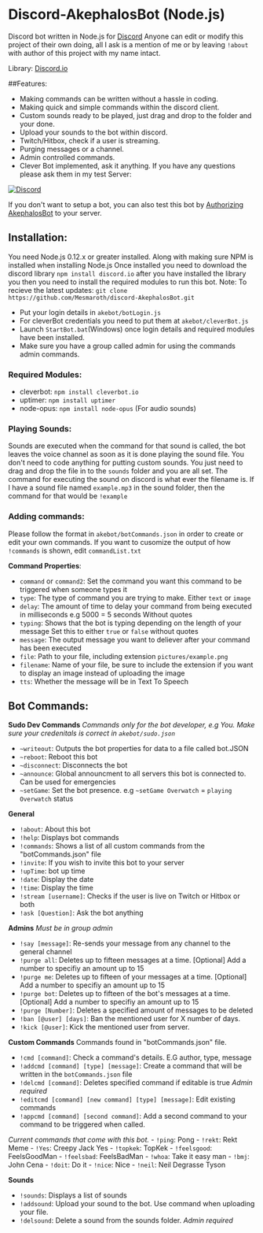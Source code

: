 # Discord-AkephalosBot (Node.js)
Discord bot written in Node.js for [Discord](http://www.discord.gg) Anyone can edit or modify this project of their own doing, all I ask is a mention of me or by leaving `!about` with author of this project with my name intact.

Library: [Discord.io](https://github.com/izy521/discord.io)

##Features:
 - Making commands can be written without a hassle in coding.
 - Making quick and simple commands within the discord client.
 - Custom sounds ready to be played, just drag and drop to the folder and your done.
 - Upload your sounds to the bot within discord.
 - Twitch/Hitbox, check if a user is streaming.
 - Purging messages or a channel.
 - Admin controlled commands.
 - Clever Bot implemented, ask it anything.
If you have any questions please ask them in my test Server:

[![Discord](https://discordapp.com/api/servers/160436336095002624/widget.png?style=banner3)](https://discord.gg/0tYqr4FWusEQHErS)

If you don't want to setup a bot, you can also test this bot by [Authorizing AkephalosBot](https://discordapp.com/oauth2/authorize?&client_id=158451686627737600&scope=bot) to your server. 

## Installation:
 You need Node.js 0.12.x or greater installed. Along with making sure NPM is installed when installing Node.js Once installed you need to download the discord library `npm install discord.io` after you have installed the library you then you need to install the required modules to run this bot.
 Note: To recieve the latest updates: 
 `git clone https://github.com/Mesmaroth/discord-AkephalosBot.git`
 
 - Put your login details in `akebot/botLogin.js`
 - For cleverBot credentials you need to put them at `akebot/cleverBot.js`
 - Launch `StartBot.bat`(Windows) once login details and required modules have been installed.
 - Make sure you have a group called admin for using the commands admin commands.

### Required Modules:
 - cleverbot: `npm install cleverbot.io`
 - uptimer: `npm install uptimer`
 - node-opus: `npm install node-opus` (For audio sounds)
 
### Playing Sounds:
Sounds are executed when the command for that sound is called, the bot leaves the voice channel as soon as it is done playing the sound file.
You don't need to code anything for putting custom sounds. You just need to drag and drop the file in to the `sounds` folder and you are all set. The command for executing the sound on discord is what ever the filename is. If I have a sound file named `example.mp3` in the sound folder, then the command for that would be `!example`

### Adding commands: 
Please follow the format in `akebot/botCommands.json` in order to create or edit your own commands. If you want to cusomize the output of how `!commands` is shown, edit `commandList.txt`

 **Command Properties**:
  - `command` or `command2`: Set the command you want this command to be triggered when someone types it
  - `type`: The type of command you are trying to make. Either `text` or `image`
  - `delay`: The amount of time to delay your command from being executed in milliseconds e.g 5000 = 5 seconds Without quotes
  - `typing`: Shows that the bot is typing depending on the length of your message Set this to either `true` or `false` without quotes
  - `message`: The output message you want to deliever after your command has been executed
  - `file`: Path to your file, including extension `pictures/example.png`
  - `filename`: Name of your file, be sure to include the extension if you want to display an image instead of uploading the image
  - `tts`: Whether the message will be in Text To Speech



## Bot Commands: 

 **Sudo Dev Commands** *Commands only for the bot developer, e.g You. Make sure your credenitals is correct in `akebot/sudo.json`*
  - `~writeout`: Outputs the bot properties for data to a file called bot.JSON
  - `~reboot`: Reboot this bot
  - `~disconnect`: Disconnects the bot
  - `~announce`: Global announcment to all servers this bot is connected to. Can be used for emergencies
  - `~setGame`: Set the bot presence. e.g `~setGame Overwatch` = `playing Overwatch` status

 **General**
  - `!about`: About this bot
  - `!help`: Displays bot commands
  - `!commands`: Shows a list of all custom commands from the "botCommands.json" file
  - `!invite`: If you wish to invite this bot to your server
  - `!upTime`: bot up time
  - `!date`: Display the date
  - `!time`: Display the time  
  - `!stream [username]`: Checks if the user is live on Twitch or Hitbox or both
  - `!ask [Question]`: Ask the bot anything


 **Admins** *Must be in group admin*
  - `!say [message]`: Re-sends your message from any channel to the general channel
  - `!purge all`: Deletes up to fifteen messages at a time. [Optional] Add a number to specifiy an amount up to 15
  - `!purge me`: Deletes up to fifteen of your messages at a time. [Optional] Add a number to specifiy an amount up to 15
  - `!purge bot`: Deletes up to fifteen of the bot's messages at a time. [Optional] Add a number to specifiy an amount up to 15
  - `!purge [Number]`: Deletes a specified amount of messages to be deleted  
  - `!ban [@user] [days]`: Ban the mentioned user for X number of days.
  - `!kick [@user]`: Kick the mentioned user from server.  

 **Custom Commands**
  Commands found in "botCommands.json" file.

  - `!cmd [command]`: Check a command's details. E.G author, type, message
  - `!addcmd [command] [type] [message]`: Create a command that will be written in the `botCommands.json` file
  - `!delcmd [command]`: Deletes specified command if editable is true  *Admin required*
  - `!editcmd [command] [new command] [type] [message]`: Edit existing commands
  - `!appcmd [command] [second command]`: Add a second command to your command to be triggered when called.

  *Current commands that come with this bot.*
    - `!ping`: Pong
    - `!rekt`: Rekt Meme
    - `!Yes`: Creepy Jack Yes
    - `!topkek`: TopKek
    - `!feelsgood`: FeelsGoodMan
    - `!feelsbad`: FeelsBadMan
    - `!whoa`: Take it easy man
    - `!bmj`: John Cena
    - `!doit`: Do it
    - `!nice`: Nice
    - `!neil`: Neil Degrasse Tyson 

**Sounds**
 - `!sounds`: Displays a list of sounds
 - `!addsound`: Upload your sound to the bot. Use command when uploading your file.
 - `!delsound`: Delete a sound from the sounds folder. *Admin required*